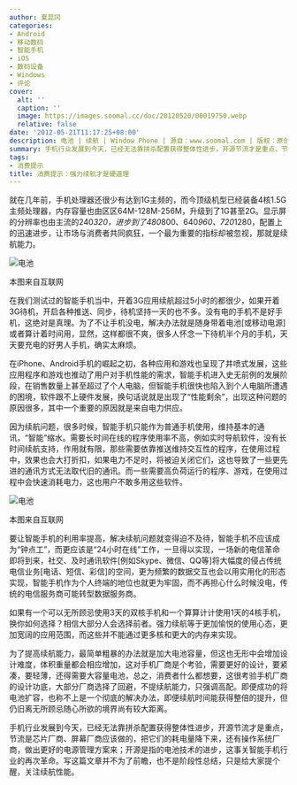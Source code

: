 ```yaml
---
author: 夏昆冈
categories:
- Android
- 移动数码
- 智能手机
- iOS
- 数码设备
- Windows
- 评论
cover:
  alt: ''
  caption: ''
  image: https://images.soomal.cc/doc/20120520/00019750.webp
  relative: false
date: '2012-05-21T11:17:25+08:00'
description: 电池 | 续航 | Window Phone | 源自：www.soomal.com | 版权：原创 |  平均/总评分：09.17/211
summary: 手机行业发展到今天，已经无法靠拼杀配置获得整体性进步，开源节流才是重点，节流是芯片厂商、屏幕厂商应该做的，把它们的耗电量降下来，还有操作系统厂商，做出更好的电源管理方案来；开源是指的电池技术的进步，这事关智能手机行业的再次革命。
tags:
- 消费提示
title: 消费提示：强力续航才是硬道理
---
```


就在几年前，手机处理器还很少有达到1G主频的，而今顶级机型已经装备4核1.5G主频处理器，内存容量也由区区64M-128M-256M，升级到了1G甚至2G。显示屏的分辨率也由主流的240*320，进步到了480*800、640*960、720*1280，配置上的迅速进步，让市场与消费者共同疯狂，一个最为重要的指标却被忽视，那就是续航能力。



![电池](https://images.soomal.cc/doc/20120520/00019750.webp)

本图来自互联网



在我们测试过的智能手机当中，开着3G应用续航超过5小时的都很少，如果开着3G待机，开启各种推送、同步，待机坚持一天的也不多。没有电的手机不是好手机，这绝对是真理。为了不让手机没电，解决办法就是随身带着电池[或移动电源]或者算计着时间用，显然，这样都很不爽，很多人怀念一下待机半个月的手机，天天要充电的好男人手机，确实太麻烦。



在iPhone、Android手机的崛起之初，各种应用和游戏也呈现了井喷式发展，这些应用程序和游戏也推动了用户对手机性能的需求，智能手机进入史无前例的发展阶段，在销售数量上甚至超过了个人电脑，但智能手机很快也陷入到个人电脑所遭遇的困境，软件跟不上硬件发展，换句话说就是出现了“性能剩余”，出现这种问题的原因很多，其中一个重要的原因就是来自电力供应。



因为续航问题，很多时候，智能手机只能作为普通手机使用，维持基本的通讯，“智能”缩水。需要长时间在线的程序使用率不高，例如实时导航软件，没有长时间续航支持，作用就有限，那些需要依靠推送维持交互性的程序，在使用过程中，效果也会大打折扣，如果电力不足时，将被迫关闭它们，这也导致了一些更先进的通讯方式无法取代旧的通讯。而一些需要高负荷运行的程序、游戏，在使用过程中会快速消耗电力，这也用户不敢多用这些软件。



![电池](https://images.soomal.cc/doc/20120520/00019749.webp)

本图来自互联网



要让智能手机的利用率提高，解决续航问题就变得迫不及待，智能手机不应该成为“钟点工”，而更应该是“24小时在线”工作，一旦得以实现，一场新的电信革命即将到来，社交、及时通讯软件[例如Skype、微信、QQ等]将大幅度的侵占传统电信业务[电话、短信、彩信]的空间，更为频繁的数据交互也会以用实用化的形态实现，智能手机作为个人终端的地位也就更为牢固，而不再担心什么时候没电，传统的电信服务商可能转型数据服务商。



如果有一个可以无所顾忌使用3天的双核手机和一个算算计计使用1天的4核手机，换你如何选择？相信大部分人会选择前者。强力续航等于更加愉悦的使用心态，更加宽阔的应用范围，而这些并不能通过更多核和更大的内存来实现。



为了提高续航能力，最简单粗暴的办法就是加大电池容量，但这也无形中会增加设计难度，体积重量都会相应增加，这对手机厂商是个考验，需要更好的设计，要紧凑，要轻薄，还得需要大容量电池，总之，消费者什么都想要，这很考验手机厂商的设计功底，大部分厂商选择了回避，不提续航能力，只强调高配。即便成功的将电池扩容，也称不上是一个彻底的解决办法，即便续航时间能获得整倍的提升，但仍旧离无所顾忌随心所欲的境界尚有较大距离。



手机行业发展到今天，已经无法靠拼杀配置获得整体性进步，开源节流才是重点，节流是芯片厂商、屏幕厂商应该做的，把它们的耗电量降下来，还有操作系统厂商，做出更好的电源管理方案来；开源是指的电池技术的进步，这事关智能手机行业的再次革命。写这篇文章并不为了前瞻，也不是阶段性总结，只是给大家提个醒，关注续航性能。